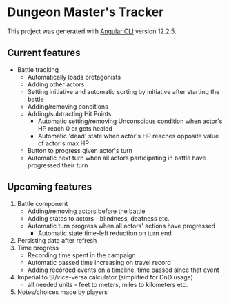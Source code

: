 # Dungeon Master's Tracker

This project was generated with [Angular CLI](https://github.com/angular/angular-cli) version 12.2.5.

## Current features
* Battle tracking
    * Automatically loads protagonists
    * Adding other actors
    * Setting initiative and automatic sorting by initiative after starting the battle
    * Adding/removing conditions
    * Adding/subtracting Hit Points
        * Automatic setting/removing Unconscious condition when actor's HP reach 0 or gets healed
        * Automatic 'dead' state when actor's HP reaches opposite value of actor's max HP
    * Button to progress given actor's turn
    * Automatic next turn when all actors participating in battle have progressed their turn

## Upcoming features
1. Battle component
    * Adding/removing actors before the battle
    * Adding states to actors - blindness, deafness etc.
    * Automatic turn progress when all actors' actions have progressed
        * Automatic state time-left reduction on turn end
2. Persisting data after refresh
3. Time progress
    * Recording time spent in the campaign
    * Automatic passed time increasing on travel record
    * Adding recorded events on a timeline, time passed since that event
4. Imperial to SI/vice-versa calculator (simplified for DnD usage)
    * all needed units - feet to meters, miles to kilometers etc.
5. Notes/choices made by players
